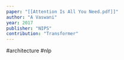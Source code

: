 ```yaml
---
paper: "[[Attention Is All You Need.pdf]]"
author: "A Vaswani"
year: 2017
publisher: "NIPS"
contribution: "Transformer"
---
```

#architecture #nlp